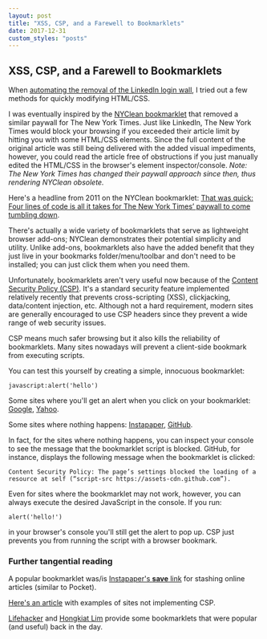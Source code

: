 ```yaml
---
layout: post
title: "XSS, CSP, and a Farewell to Bookmarklets"
date: 2017-12-31
custom_styles: "posts"
---
```

## XSS, CSP, and a Farewell to Bookmarklets

When [automating the removal of the LinkedIn login wall](https://geordgez.github.io/jots/2017/12/18/linkedin-login-skipping-methods), I tried out a few methods for quickly modifying HTML/CSS. 

I was eventually inspired by the 
[NYClean bookmarklet](http://euri.ca/2011/get-around-new-york-times-20-article-limit/index.html) 
that removed a similar paywall for The New York Times. Just like LinkedIn, The New York Times would block your browsing if you exceeded their article limit by hitting you with some HTML/CSS elements. Since the full content of the original article was still being delivered with the added visual impediments, however, you could read the article free of obstructions if you just manually edited the HTML/CSS in the browser's element inspector/console. *Note: The New York Times has changed their paywall approach since then, thus rendering NYClean obsolete.*

Here's a headline from 2011 on the NYClean bookmarklet: 
[That was quick: Four lines of code is all it takes for The New York Times’ paywall to come tumbling down](http://www.niemanlab.org/2011/03/that-was-quick-four-lines-of-code-is-all-it-takes-for-the-new-york-times-paywall-to-come-tumbling-down-2/). 

There's actually a wide variety of bookmarklets that serve as lightweight browser add-ons; NYClean demonstrates their potential simplicity and utility. Unlike add-ons, bookmarklets also have the added benefit that they just live in your bookmarks folder/menu/toolbar and don't need to be installed; you can just click them when you need them.

Unfortunately, bookmarklets aren't very useful now because of the [Content Security Policy (CSP)](https://www.owasp.org/index.php/Content_Security_Policy_Cheat_Sheet). It's a standard security feature implemented relatively recently that prevents cross-scripting (XSS), clickjacking, data/content injection, etc. Although not a hard requirement, modern sites are generally encouraged to use CSP headers since they prevent a wide range of web security issues.

CSP means much safer browsing but it also kills the reliability of bookmarklets. Many sites nowadays will prevent a client-side bookmark from executing scripts.

You can test this yourself by creating a simple, innocuous bookmarklet:
```
javascript:alert('hello')
```

Some sites where you'll get an alert when you click on your bookmarklet: 
[Google](https://www.google.com/), [Yahoo](https://www.yahoo.com/). 

Some sites where nothing happens: 
[Instapaper](https://www.instapaper.com/), [GitHub](https://github.com/).

In fact, for the sites where nothing happens, you can inspect your console to see the message that the bookmarklet script is blocked. GitHub, for instance, displays the following message when the bookmarklet is clicked:
```
Content Security Policy: The page’s settings blocked the loading of a resource at self (“script-src https://assets-cdn.github.com”).
```

Even for sites where the bookmarklet may not work, however, you can always execute the desired JavaScript in the console. If you run:
```
alert('hello!')
```
in your browser's console you'll still get the alert to pop up. CSP just prevents you from running the script with a browser bookmark.

### Further tangential reading

A popular bookmarklet was/is [Instapaper's **save** link](https://www.instapaper.com/save) for stashing online articles (similar to Pocket).

[Here's an article](https://www.linkedin.com/pulse/content-security-policy-michal-koczwara) with examples of sites not implementing CSP.

[Lifehacker](https://lifehacker.com/395697/top-10-useful-bookmarklets) and [Hongkiat Lim](https://www.hongkiat.com/blog/100-useful-bookmarklets-for-better-productivity-ultimate-list/) provide some bookmarklets that were popular (and useful) back in the day. 
